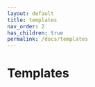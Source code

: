 ```yaml
---
layout: default
title: templates
nav_order: 2
has_children: true
permalink: /docs/templates
---
```


# Templates
